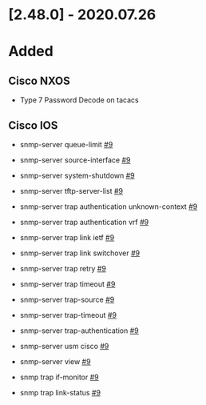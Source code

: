 # [2.48.0] - 2020.07.26

# Added

## Cisco NXOS

* Type 7 Password Decode on tacacs

## Cisco IOS

* snmp-server queue-limit [#9](https://github.com/heyglen/network_tech/issues/9)

* snmp-server source-interface [#9](https://github.com/heyglen/network_tech/issues/9)

* snmp-server system-shutdown [#9](https://github.com/heyglen/network_tech/issues/9)

* snmp-server tftp-server-list [#9](https://github.com/heyglen/network_tech/issues/9)

* snmp-server trap authentication unknown-context [#9](https://github.com/heyglen/network_tech/issues/9)

* snmp-server trap authentication vrf [#9](https://github.com/heyglen/network_tech/issues/9)

* snmp-server trap link ietf [#9](https://github.com/heyglen/network_tech/issues/9)

* snmp-server trap link switchover [#9](https://github.com/heyglen/network_tech/issues/9)

* snmp-server trap retry [#9](https://github.com/heyglen/network_tech/issues/9)

* snmp-server trap timeout [#9](https://github.com/heyglen/network_tech/issues/9)

* snmp-server trap-source [#9](https://github.com/heyglen/network_tech/issues/9)

* snmp-server trap-timeout [#9](https://github.com/heyglen/network_tech/issues/9)

* snmp-server trap-authentication [#9](https://github.com/heyglen/network_tech/issues/9)

* snmp-server usm cisco [#9](https://github.com/heyglen/network_tech/issues/9)

* snmp-server view [#9](https://github.com/heyglen/network_tech/issues/9)

* snmp trap if-monitor [#9](https://github.com/heyglen/network_tech/issues/9)

* snmp trap link-status [#9](https://github.com/heyglen/network_tech/issues/9)
